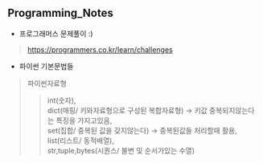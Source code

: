## Programming_Notes
* 프로그래머스 문제풀이 :)
> https://programmers.co.kr/learn/challenges

* 파이썬 기본문법들
>  파이썬자료형
>>  int(숫자),  
    dict(매핑/ 키와자료형으로 구성된 복합자료형) -> 키값 중복되지않는다는 특징을 가지고있음,  
    set(집합/ 중복된 값을 갖지않는다) -> 중복된값들 처리할때 활용,  
    list(리스트/ 동적배열),  
    str,tuple,bytes(시퀀스/ 불변 및 순서가있는 수열)
    
